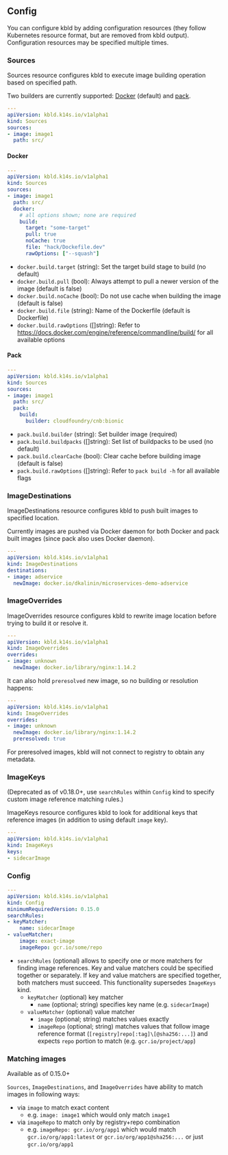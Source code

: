 ## Config

You can configure kbld by adding configuration resources (they follow Kubernetes resource format, but are removed from kbld output). Configuration resources may be specified multiple times.

### Sources

Sources resource configures kbld to execute image building operation based on specified path.

Two builders are currently supported: [Docker](https://docs.docker.com/engine/reference/commandline/cli/) (default) and [pack](https://github.com/buildpack/pack).

```yaml
---
apiVersion: kbld.k14s.io/v1alpha1
kind: Sources
sources:
- image: image1
  path: src/
```

#### Docker

```yaml
---
apiVersion: kbld.k14s.io/v1alpha1
kind: Sources
sources:
- image: image1
  path: src/
  docker:
    # all options shown; none are required
    build:
      target: "some-target"
      pull: true
      noCache: true
      file: "hack/Dockefile.dev"
      rawOptions: ["--squash"]
```

- `docker.build.target` (string): Set the target build stage to build (no default)
- `docker.build.pull` (bool): Always attempt to pull a newer version of the image (default is false)
- `docker.build.noCache` (bool): Do not use cache when building the image (default is false)
- `docker.build.file` (string): Name of the Dockerfile (default is Dockerfile)
- `docker.build.rawOptions` ([]string): Refer to https://docs.docker.com/engine/reference/commandline/build/ for all available options

#### Pack

```yaml
---
apiVersion: kbld.k14s.io/v1alpha1
kind: Sources
sources:
- image: image1
  path: src/
  pack:
    build:
      builder: cloudfoundry/cnb:bionic
```

- `pack.build.builder` (string): Set builder image (required)
- `pack.build.buildpacks` ([]string): Set list of buildpacks to be used (no default)
- `pack.build.clearCache` (bool): Clear cache before building image (default is false)
- `pack.build.rawOptions` ([]string): Refer to `pack build -h` for all available flags

### ImageDestinations

ImageDestinations resource configures kbld to push built images to specified location.

Currently images are pushed via Docker daemon for both Docker and pack built images (since pack also uses Docker daemon).

```yaml
---
apiVersion: kbld.k14s.io/v1alpha1
kind: ImageDestinations
destinations:
- image: adservice
  newImage: docker.io/dkalinin/microservices-demo-adservice
```

### ImageOverrides

ImageOverrides resource configures kbld to rewrite image location before trying to build it or resolve it.

```yaml
---
apiVersion: kbld.k14s.io/v1alpha1
kind: ImageOverrides
overrides:
- image: unknown
  newImage: docker.io/library/nginx:1.14.2
```

It can also hold `preresolved` new image, so no building or resolution happens:

```yaml
---
apiVersion: kbld.k14s.io/v1alpha1
kind: ImageOverrides
overrides:
- image: unknown
  newImage: docker.io/library/nginx:1.14.2
  preresolved: true
```

For preresolved images, kbld will not connect to registry to obtain any metadata.

### ImageKeys

(Deprecated as of v0.18.0+, use `searchRules` within `Config` kind to specify custom image reference matching rules.)

ImageKeys resource configures kbld to look for additional keys that reference images (in addition to using default `image` key).

```yaml
---
apiVersion: kbld.k14s.io/v1alpha1
kind: ImageKeys
keys:
- sidecarImage
```

### Config

```yaml
---
apiVersion: kbld.k14s.io/v1alpha1
kind: Config
minimumRequiredVersion: 0.15.0
searchRules:
- keyMatcher:
    name: sidecarImage
- valueMatcher:
    image: exact-image
    imageRepo: gcr.io/some/repo
```

- `searchRules` (optional) allows to specify one or more matchers for finding image references. Key and value matchers could be specified together or separately. If key and value matchers are specified together, both matchers must succeed. This functionality supersedes `ImageKeys` kind. 
  - `keyMatcher` (optional) key matcher
    - `name` (optional; string) specifies key name (e.g. `sidecarImage`)
  - `valueMatcher` (optional) value matcher
    - `image` (optional; string) matches values exactly
    - `imageRepo` (optional; string) matches values that follow image reference format (`[registry]repo[:tag]\[@sha256:...]`) and expects `repo` portion to match (e.g. `gcr.io/project/app`)

### Matching images

Available as of 0.15.0+

`Sources`, `ImageDestinations`, and `ImageOverrides` have ability to match images in following ways:

- via `image` to match exact content
  - e.g. `image: image1` which would only match `image1`
- via `imageRepo` to match only by registry+repo combination
  - e.g. `imageRepo: gcr.io/org/app1` which would match `gcr.io/org/app1:latest` or `gcr.io/org/app1@sha256:...` or just `gcr.io/org/app1`
